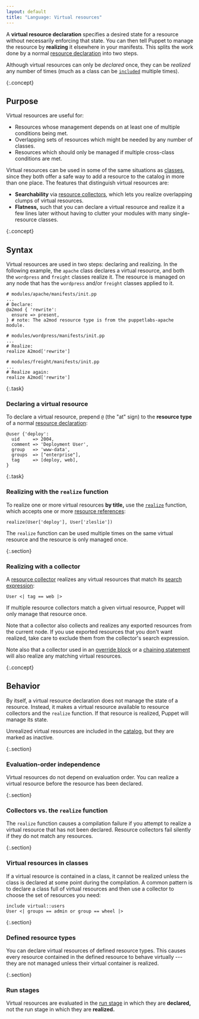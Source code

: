 ```yaml
---
layout: default
title: "Language: Virtual resources"
---
```


[resources]: ./lang_resources.html
[references]: ./lang_data_resource_reference.html
[classes]: ./lang_classes.html
[realize_function]: ./function.html#realize
[include]: ./lang_classes.html#using-include
[collectors]: ./lang_collectors.html
[search_expression]: ./lang_collectors.html#search-expressions
[override]: ./lang_resources_advanced.html#amending-attributes-with-a-collector
[chaining]: ./lang_relationships.html#syntax-chaining-arrows
[catalog]: ./lang_summary.html#compilation-and-catalogs


A **virtual resource declaration** specifies a desired state for a resource without necessarily enforcing that state. You can then tell Puppet to manage the resource by **realizing** it elsewhere in your manifests. This splits the work done by a normal [resource declaration][resources] into two steps.

Although virtual resources can only be _declared_ once, they can be _realized_ any number of times (much as a class can be [`included`][include] multiple times).

{:.concept}
## Purpose

Virtual resources are useful for:

* Resources whose management depends on at least one of multiple conditions being met.
* Overlapping sets of resources which might be needed by any number of classes.
* Resources which should only be managed if multiple cross-class conditions are met.

Virtual resources can be used in some of the same situations as [classes][], since they both offer a safe way to add a resource to the catalog in more than one place. The features that distinguish virtual resources are:

* **Searchability** via [resource collectors][collectors], which lets you realize overlapping clumps of virtual resources.
* **Flatness,** such that you can declare a virtual resource and realize it a few lines later without having to clutter your modules with many single-resource classes.

{:.concept}
## Syntax


Virtual resources are used in two steps: declaring and realizing. In the following example, the `apache` class declares a virtual resource, and both the `wordpress` and `freight` classes realize it. The resource is managed on any node that has the `wordpress` and/or `freight` classes applied to it.

``` puppet
# modules/apache/manifests/init.pp
...
# Declare:
@a2mod { 'rewrite':
  ensure => present,
} # note: The a2mod resource type is from the puppetlabs-apache module.

# modules/wordpress/manifests/init.pp
...
# Realize:
realize A2mod['rewrite']

# modules/freight/manifests/init.pp
...
# Realize again:
realize A2mod['rewrite']
```

{:.task}
### Declaring a virtual resource

To declare a virtual resource, prepend `@` (the "at" sign) to the **resource type** of a normal [resource declaration][resources]:

``` puppet
@user {'deploy':
  uid     => 2004,
  comment => 'Deployment User',
  group   => 'www-data',
  groups  => ["enterprise"],
  tag     => [deploy, web],
}
```

{:.task}
### Realizing with the `realize` function

To realize one or more virtual resources **by title,** use the [`realize`][realize_function] function, which accepts one or more [resource references][references]:

``` puppet
realize(User['deploy'], User['zleslie'])
```

The `realize` function can be used multiple times on the same virtual resource and the resource is only managed once.

{:.section}
### Realizing with a collector

A [resource collector][collectors] realizes any virtual resources that match its [search expression][search_expression]:

``` puppet
User <| tag == web |>
```

If multiple resource collectors match a given virtual resource, Puppet will only manage that resource once.

Note that a collector also collects and realizes any exported resources from the current node. If you use exported resources that you don't want realized, take care to exclude them from the collector's search expression.

Note also that a collector used in an [override block][override] or a [chaining statement][chaining] will also realize any matching virtual resources.

{:.concept}
## Behavior

By itself, a virtual resource declaration does not manage the state of a resource. Instead, it makes a virtual resource available to resource collectors and the `realize` function. If that resource is realized, Puppet will manage its state.

Unrealized virtual resources are included in the [catalog][], but they are marked as inactive.

{:.section}
### Evaluation-order independence

Virtual resources do not depend on evaluation order. You can realize a virtual resource before the resource has been declared.

{:.section}
### Collectors vs. the `realize` function

The `realize` function causes a compilation failure if you attempt to realize a virtual resource that has not been declared. Resource collectors fail silently if they do not match any resources.

{:.section}
### Virtual resources in classes

If a virtual resource is contained in a class, it cannot be realized unless the class is declared at some point during the compilation. A common pattern is to declare a class full of virtual resources and then use a collector to choose the set of resources you need:

``` puppet
include virtual::users
User <| groups == admin or group == wheel |>
```
{:.section}
### Defined resource types

You can declare virtual resources of defined resource types. This causes every resource contained in the defined resource to behave virtually --- they are not managed unless their virtual container is realized.

{:.section}
### Run stages

Virtual resources are evaluated in the [run stage](./lang_run_stages.html) in which they are **declared,** not the run stage in which they are **realized.**
